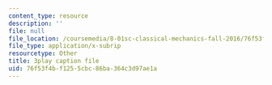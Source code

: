 ```yaml
---
content_type: resource
description: ''
file: null
file_location: /coursemedia/8-01sc-classical-mechanics-fall-2016/76f53f4bf1255cbc86ba364c3d97ae1a_9VJetX_EQqs.vtt
file_type: application/x-subrip
resourcetype: Other
title: 3play caption file
uid: 76f53f4b-f125-5cbc-86ba-364c3d97ae1a
---
```

